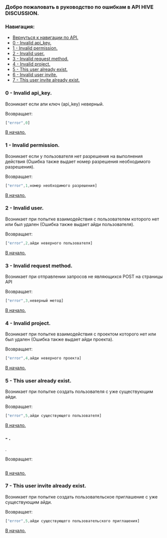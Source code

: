 <h3 name="begin">Добро пожаловать в руководство по ошибкам в API HIVE DISCUSSION.</h3>

<nav>
  <h3>Навигация:</h3>
  <ul>
    <li><a href="../WELCOME.md#api">Вернуться к навигации по API.</a></li>
    <li><a href="#0">0 - Invalid api_key.</a></li>
    <li><a href="#1">1 - Invalid permission.</a></li>
    <li><a href="#2">2 - Invalid user.</a></li>
    <li><a href="#3">3 - Invalid request method.</a></li>
    <li><a href="#4">4 - Invalid project.</a></li>
    <li><a href="#5">5 - This user already exist.</a></li>
    <!--add these next-->
    <li><a href="#6">6 - Invalid user invite.</a></li>
    <li><a href="#7">7 - This user invite already exist.</a></li>
  </ul>
</nav>





<div name="0">
  <h3>0 - Invalid api_key.</h3>
  <p>Возникает если апи ключ (api_key) неверный.</p>
  Возвращает:

```js
["error",0]
```

  <a href="#begin">В начало.</a>
</div>



<div name="">
  <h3>1 - Invalid permission.</h3>
  <p>Возникает если у пользователя нет разрешения на выполнения действия (Ошибка также выдает номер разрешения необходимого разрешения).</p>
  Возвращает:

```js
["error",1,номер необходимого разрешения]
```

  <a href="#begin">В начало.</a>
</div>



<div name="2">
  <h3>2 - Invalid user.</h3>
  <p>Возникает при попытке взаимодействия с пользователем которого нет или был удален (Ошибка также выдает айди пользователя).</p>
  Возвращает:

```js
["error",2,айди неверного пользователя]
```

  <a href="#begin">В начало.</a>
</div>



<div name="3">
  <h3>3 - Invalid request method.</h3>
  <p>Возникает при отправлении запросов не являющихся POST на страницы API</p>
  Возвращает:

```js
["error",3,неверный метод]
```

  <a href="#begin">В начало.</a>
</div>



<div name="4">
  <h3>4 - Invalid project.</h3>
  <p>Возникает при попытке взаимодействия с проектом которого нет или был удален (Ошибка также выдает айди проекта).</p>
  Возвращает:

```js
["error",4,айди неверного проекта]
```

  <a href="#begin">В начало.</a>
</div>



<div name="5">
  <h3>5 - This user already exist.</h3>
  <p>Возникает при попытке создать пользователя с уже существующим айди.</p>
  Возвращает:

```js
["error",5,айди существующего пользователя]
```

  <a href="#begin">В начало.</a>
</div>



<div name="">
  <h3> - .</h3>
  <p>.</p>
  Возвращает:

```js
```

  <a href="#begin">В начало.</a>
</div>



<div name="7">
  <h3>7 - This user invite already exist.</h3>
  <p>Возникает при попытке создать пользовательское приглашение с уже существующим айди.</p>
  Возвращает:

```js
["error",5,айди существующего пользовательского приглашения]
```

  <a href="#begin">В начало.</a>
</div>





<!--
template link
<li><a href="#"> - .</a></li>

template error
<div name="">
  <h3> - .</h3>
  <p>.</p>
  Возвращает:

```js
```

  <a href="#begin">В начало.</a>
</div>
-->